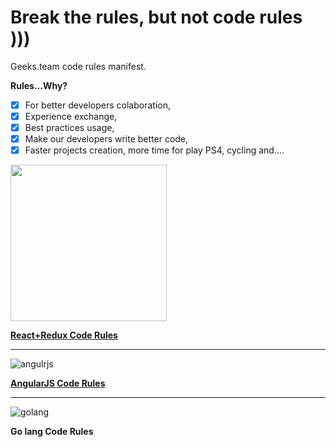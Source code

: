 # Break the rules, but not code rules )))
Geeks.team code rules manifest.

**Rules...Why?**
- [x] For better developers colaboration,
- [x] Experience exchange, 
- [x] Best practices usage,
- [x] Make our developers write better code,
- [x] Faster projects creation, more time for play PS4, cycling and....

<img src="https://react-mdl.github.io/react-mdl/react.svg" width="250">

**[React+Redux Code Rules](https://github.com/geeksteam/CodeRules/tree/master/React)**

-----

![angulrjs](https://angularjs.org/img/AngularJS-large.png)

**[AngularJS Code Rules](https://github.com/geeksteam/CodeRules/tree/master/AngularJS)**

-----

![golang](https://github.com/golang-samples/gopher-vector/blob/master/gopher-front.png)

**Go lang Code Rules**
